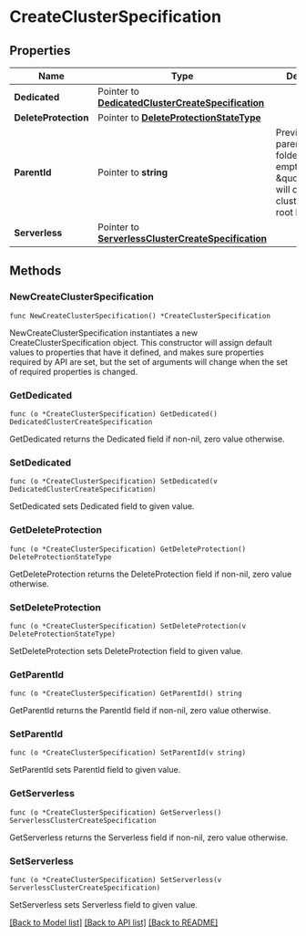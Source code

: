# CreateClusterSpecification

## Properties

Name | Type | Description | Notes
------------ | ------------- | ------------- | -------------
**Dedicated** | Pointer to [**DedicatedClusterCreateSpecification**](DedicatedClusterCreateSpecification.md) |  | [optional] 
**DeleteProtection** | Pointer to [**DeleteProtectionStateType**](DeleteProtectionStateType.md) |  | [optional] 
**ParentId** | Pointer to **string** | Preview: The parent ID is a folder ID. An empty string or \&quot;root\&quot; will create a cluster at the root level. | [optional] 
**Serverless** | Pointer to [**ServerlessClusterCreateSpecification**](ServerlessClusterCreateSpecification.md) |  | [optional] 

## Methods

### NewCreateClusterSpecification

`func NewCreateClusterSpecification() *CreateClusterSpecification`

NewCreateClusterSpecification instantiates a new CreateClusterSpecification object.
This constructor will assign default values to properties that have it defined,
and makes sure properties required by API are set, but the set of arguments
will change when the set of required properties is changed.

### GetDedicated

`func (o *CreateClusterSpecification) GetDedicated() DedicatedClusterCreateSpecification`

GetDedicated returns the Dedicated field if non-nil, zero value otherwise.

### SetDedicated

`func (o *CreateClusterSpecification) SetDedicated(v DedicatedClusterCreateSpecification)`

SetDedicated sets Dedicated field to given value.

### GetDeleteProtection

`func (o *CreateClusterSpecification) GetDeleteProtection() DeleteProtectionStateType`

GetDeleteProtection returns the DeleteProtection field if non-nil, zero value otherwise.

### SetDeleteProtection

`func (o *CreateClusterSpecification) SetDeleteProtection(v DeleteProtectionStateType)`

SetDeleteProtection sets DeleteProtection field to given value.

### GetParentId

`func (o *CreateClusterSpecification) GetParentId() string`

GetParentId returns the ParentId field if non-nil, zero value otherwise.

### SetParentId

`func (o *CreateClusterSpecification) SetParentId(v string)`

SetParentId sets ParentId field to given value.

### GetServerless

`func (o *CreateClusterSpecification) GetServerless() ServerlessClusterCreateSpecification`

GetServerless returns the Serverless field if non-nil, zero value otherwise.

### SetServerless

`func (o *CreateClusterSpecification) SetServerless(v ServerlessClusterCreateSpecification)`

SetServerless sets Serverless field to given value.


[[Back to Model list]](../README.md#documentation-for-models) [[Back to API list]](../README.md#documentation-for-api-endpoints) [[Back to README]](../README.md)


